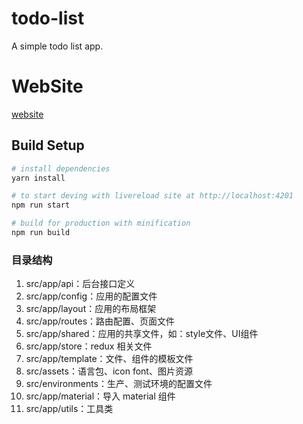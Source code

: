 # todo-list
A simple todo list app.

# WebSite
[website](https://shawnwang5.github.io/todo-list/dist/#/todoList)

## Build Setup

``` bash
# install dependencies
yarn install

# to start deving with livereload site at http://localhost:4201
npm run start

# build for production with minification
npm run build
```

### 目录结构
1. src/app/api：后台接口定义
1. src/app/config：应用的配置文件
1. src/app/layout：应用的布局框架
1. src/app/routes：路由配置、页面文件
1. src/app/shared：应用的共享文件，如：style文件、UI组件
1. src/app/store：redux 相关文件
1. src/app/template：文件、组件的模板文件
1. src/assets：语言包、icon font、图片资源
1. src/environments：生产、测试环境的配置文件
1. src/app/material：导入 material 组件
1. src/app/utils：工具类
